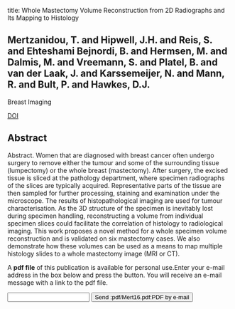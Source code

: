 title: Whole Mastectomy Volume Reconstruction from 2D Radiographs and Its Mapping to Histology

## Mertzanidou, T. and Hipwell, J.H. and Reis, S. and Ehteshami Bejnordi, B. and Hermsen, M. and Dalmis, M. and Vreemann, S. and Platel, B. and van der Laak, J. and Karssemeijer, N. and Mann, R. and Bult, P. and Hawkes, D.J.
Breast Imaging

<a href="https://doi.org/10.1007/978-3-319-41546-8_46">DOI</a>

## Abstract
Abstract. Women that are diagnosed with breast cancer often undergo surgery to remove either the tumour and some of the surrounding tissue (lumpectomy) or the whole breast (mastectomy). After surgery, the excised tissue is sliced at the pathology department, where specimen radiographs of the slices are typically acquired. Representative parts of the tissue are then sampled for further processing, staining and examination under the microscope. The results of histopathological imaging are used for tumour characterisation. As the 3D structure of the specimen is inevitably lost during specimen handling, reconstructing a volume from individual specimen slices could facilitate the correlation of histology to radiological imaging. This work proposes a novel method for a whole specimen volume reconstruction and is validated on six mastectomy cases. We also demonstrate how these volumes can be used as a means to map multiple histology slides to a whole mastectomy image (MRI or CT).

A <b>pdf file</b> of this publication is available for personal use.Enter your e-mail address in the box below and press the button. You will receive an e-mail message with a link to the pdf file.
<form action="sender.php">  <input type="text" name="email">  <input type="submit" value="Send :pdf/Mert16.pdf:PDF by e-mail"></form>